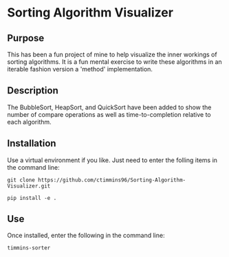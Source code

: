 # Sorting Algorithm Visualizer

## Purpose

This has been a fun project of mine to help visualize the inner workings of sorting algorithms. It is a fun mental exercise to write these algorithms in an iterable fashion version a 'method' implementation.

## Description



The BubbleSort, HeapSort, and QuickSort have been added to show the number of compare operations as well as time-to-completion relative to each algorithm.

## Installation

Use a virtual environment if you like. Just need to enter the folling items in the command line:

`git clone https://github.com/ctimmins96/Sorting-Algorithm-Visualizer.git`

`pip install -e .`

## Use

Once installed, enter the following in the command line:

`timmins-sorter`